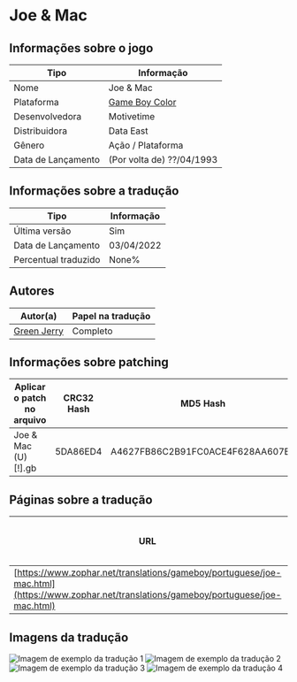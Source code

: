 # Joe &amp; Mac

## Informações sobre o jogo

| Tipo | Informação |
| ----------- | ----------- |
| Nome | Joe &amp; Mac |
| Plataforma | [Game Boy Color](../) |
| Desenvolvedora | Motivetime |
| Distribuidora | Data East |
| Gênero | Ação / Plataforma |
| Data de Lançamento | (Por volta de) ??/04/1993 |

## Informações sobre a tradução

| Tipo | Informação |
| ----------- | ----------- |
| Última versão | Sim |
| Data de Lançamento | 03/04/2022 |
| Percentual traduzido | None% |

## Autores

| Autor(a) | Papel na tradução |
| ----------- | ----------- |
| [Green Jerry](../../../autores/green-jerry/) | Completo |

## Informações sobre patching

| Aplicar o patch no arquivo | CRC32 Hash | MD5 Hash |
| ----------- | ----------- | ----------- |
| Joe &amp; Mac \(U\) \[\!\]\.gb | 5DA86ED4 | A4627FB86C2B91FC0ACE4F628AA607E4 |

## Páginas sobre a tradução

| URL | Oficial (publicado pelos autores) | Possuí link de download |
| ----------- | ----------- | ----------- |
| [https://www.zophar.net/translations/gameboy/portuguese/joe-mac.html](https://www.zophar.net/translations/gameboy/portuguese/joe-mac.html) | Sim | Sim |

## Imagens da tradução

![Imagem de exemplo da tradução 1](1.png)
![Imagem de exemplo da tradução 2](2.png)
![Imagem de exemplo da tradução 3](3.png)
![Imagem de exemplo da tradução 4](4.png)